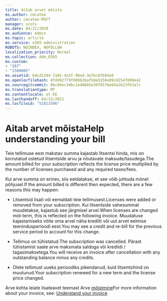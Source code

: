 ```yaml
---
title: Aitab arvet mõista
ms.author: cmcatee
author: cmcatee-MSFT
manager: scotv
ms.date: 04/21/2020
ms.audience: Admin
ms.topic: article
ms.service: o365-administration
ROBOTS: NOINDEX, NOFOLLOW
localization_priority: Normal
ms.collection: Adm_O365
ms.custom:
- "267"
- "1500005"
ms.assetid: bdcd1344-7a01-4a3f-90ad-3e7bc0f684a9
ms.openlocfilehash: 8fdd92779f009626afb8e9158e09c8254f089e42
ms.sourcegitcommit: 8bc60ec34bc1e40685e3976576e04a2623f63a7c
ms.translationtype: MT
ms.contentlocale: et-EE
ms.lasthandoff: 04/15/2021
ms.locfileid: "51811596"
---
```

# <a name="help-understanding-your-bill"></a><span data-ttu-id="e6cb4-102">Aitab arvet mõista</span><span class="sxs-lookup"><span data-stu-id="e6cb4-102">Help understanding your bill</span></span>

<span data-ttu-id="e6cb4-103">Teie tellimuse eest makstav summa kajastab litsentsi hinda, mis on korrutatud ostetud litsentside arvu ja nõutavate maksude/tasudega.</span><span class="sxs-lookup"><span data-stu-id="e6cb4-103">The amount billed for your subscription reflects the license price multiplied by the number of licenses purchased and any required taxes/fees.</span></span>
  
<span data-ttu-id="e6cb4-104">Kui arve summa on erinev, siis eeldatakse, et see võib juhtuda mõnel põhjusel.</span><span class="sxs-lookup"><span data-stu-id="e6cb4-104">If the amount billed is different then expected, there are a few reasons this may happen:</span></span>
  
- <span data-ttu-id="e6cb4-105">Litsentsid lisati või eemaldati teie tellimusest.</span><span class="sxs-lookup"><span data-stu-id="e6cb4-105">Licenses were added or removed from your subscription.</span></span> <span data-ttu-id="e6cb4-106">Kui litsentside vahesummat muudetakse, kajastub see järgmisel arvel.</span><span class="sxs-lookup"><span data-stu-id="e6cb4-106">When licenses are changed mid-term, this is reflected on the following invoice.</span></span> <span data-ttu-id="e6cb4-107">Muudatuse kajastamiseks võite oma arvel näha krediiti või uut arvet eelmise teenindusperioodi eest.</span><span class="sxs-lookup"><span data-stu-id="e6cb4-107">You may see a credit and re-bill for the previous service period to account for this change.</span></span>

- <span data-ttu-id="e6cb4-108">Tellimus on tühistatud.</span><span class="sxs-lookup"><span data-stu-id="e6cb4-108">The subscription was cancelled.</span></span> <span data-ttu-id="e6cb4-109">Pärast tühistamist saate arve maksmata saldoga või krediidi / tagasimaksetega.</span><span class="sxs-lookup"><span data-stu-id="e6cb4-109">You will receive an invoice after cancellation with any outstanding balance minus any credits.</span></span>

- <span data-ttu-id="e6cb4-110">Olete tellimust uueks perioodiks pikendanud, kuid litsentsihind on muutunud.</span><span class="sxs-lookup"><span data-stu-id="e6cb4-110">Your subscription renewed for a new term and the license price changed.</span></span>

<span data-ttu-id="e6cb4-111">Arve kohta leiate lisateavet teemast Arve [mõistmine](https://docs.microsoft.com/microsoft-365/commerce/billing-and-payments/understand-your-invoice2)</span><span class="sxs-lookup"><span data-stu-id="e6cb4-111">For more information about your invoice, see: [Understand your invoice](https://docs.microsoft.com/microsoft-365/commerce/billing-and-payments/understand-your-invoice2)</span></span>